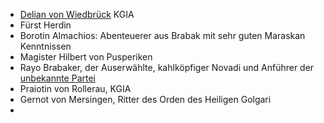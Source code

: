 * [Delian von Wiedbrück](Personen.md#Delian%20von%20Wiedbrück) KGIA
* Fürst Herdin
* Borotin Almachios: Abenteuerer aus Brabak mit sehr guten Maraskan Kenntnissen
* Magister Hilbert von Pusperiken
* Rayo Brabaker, der Auserwählte, kahlköpfiger Novadi und Anführer der [unbekannte Partei](Pforte%20des%20Grauens/Maraskan.md#unbekannte%20Partei)
* Praiotin von Rollerau, KGIA
* Gernot von Mersingen, Ritter des Orden des Heiligen Golgari
* 